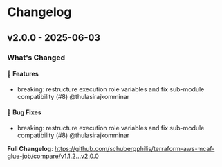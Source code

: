 # Changelog

## v2.0.0 - 2025-06-03

### What's Changed

#### 🚀 Features

* breaking: restructure execution role variables and fix sub-module compatibility (#8) @thulasirajkomminar

#### 🐛 Bug Fixes

* breaking: restructure execution role variables and fix sub-module compatibility (#8) @thulasirajkomminar

**Full Changelog**: https://github.com/schubergphilis/terraform-aws-mcaf-glue-job/compare/v1.1.2...v2.0.0
